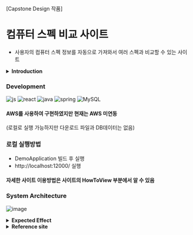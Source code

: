 [Capstone Design 작품]
# 컴퓨터 스펙 비교 사이트
- 사용자의 컴퓨터 스펙 정보를 자동으로 가져와서 여러 스펙과 비교할 수 있는 사이트
<details>
<summary>
  <strong>Introduction</strong>
</summary>
   <br>
사용자의 컴퓨터 스펙(CPU, GPU, RAM) 정보를 자동으로 가져와 알려주고, 다른 제품들과 비교하여 수준을 파악할 수 있으며, 사용자가 궁금한 제품을 직접 선택하여 확인할 수도 있다. <br>
CPU와 GPU 간의 병목 현상 여부를 확인할 수 있고 그에 맞는 업그레이드할 제품을 추천해주기도 한다.<br>
또한 자신의 스펙 또는 선택한 스펙으로 실행 가능한 게임을 확인할 수 있다.
</details>

### Development
![js](https://img.shields.io/badge/JavaScript-F7DF1E?style=for-the-badge&logo=JavaScript&logoColor=white) ![react](https://img.shields.io/badge/React-20232A?style=for-the-badge&logo=react&logoColor=61DAFB) ![java](https://img.shields.io/badge/Java-ED8B00?style=for-the-badge&logo=openjdk&logoColor=white) ![spring](https://img.shields.io/badge/Spring-6DB33F?style=for-the-badge&logo=spring&logoColor=white) ![MySQL](https://img.shields.io/badge/mysql-%2300f.svg?style=for-the-badge&logo=mysql&logoColor=white)

#### AWS를 사용하여 구현하였지만 현재는 AWS 미연동
(로컬로 실행 가능하지만 다운로드 파일과 DB데이터는 없음)

### 로컬 실행방법
- DemoApplication 빌드 후 실행
- http://localhost:12000/ 실행

#### 자세한 사이트 이용방법은 사이트의 HowToView 부분에서 알 수 있음

### System Architecture
![image](https://github.com/sameom1048/demo/assets/55376152/3784b61f-6513-4a77-99fd-5fa0aa43e4d6)

<details>
<summary>
  <strong>Expected Effect</strong>
</summary>
   <br>
   다양한 제품의 스펙을 한 눈에 비교할 수 있는
기능을 제공.
<br><br>
사용자는 자신의 컴퓨터 성능에 대해 명확하게
인식할 수 있다.
<br><br>
병목 현상 여부를 확인하는 기능을 통해 사용
자가 컴퓨터의 성능을 개선할 수 있는 방법을
제공받을 수 있다.
<br><br>
사용자는 자신의 컴퓨터로 실행 가능한 게임을
쉽게 확인할 수 있다.
</details>

<details>
<summary>
  <strong>Reference site</strong>
</summary>
   <br>
userbenchmark.com <br>
passmark.com <br>
systemrequirementslab.com/cyri <br>
pc-builds.com		
</details>
